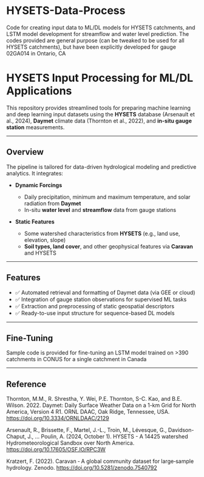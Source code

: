 # HYSETS-Data-Process
Code for creating input data to ML/DL models for HYSETS catchments, and LSTM model development for streamflow and water level prediction.
The codes provided are general purpose (can be tweaked to be used for all HYSETS catchments), but have been explicitly developed for gauge 02GA014 in Ontario, CA

# HYSETS Input Processing for ML/DL Applications

This repository provides streamlined tools for preparing machine learning and deep learning input datasets using the **HYSETS** database (Arsenault et al., 2024), **Daymet** climate data (Thornton et al., 2022), and **in-situ gauge station** measurements.

---

## Overview

The pipeline is tailored for data-driven hydrological modeling and predictive analytics. It integrates:

- **Dynamic Forcings**
  - Daily precipitation, minimum and maximum temperature, and solar radiation from **Daymet**
  - In-situ **water level** and **streamflow** data from gauge stations

- **Static Features**
  - Some watershed characteristics from **HYSETS** (e.g., land use, elevation, slope)
  - **Soil types, land cover**, and other geophysical features via **Caravan** and HYSETS

---

## Features

- ✅ Automated retrieval and formatting of Daymet data (via GEE or cloud)
- ✅ Integration of gauge station observations for supervised ML tasks
- ✅ Extraction and preprocessing of static geospatial descriptors
- ✅ Ready-to-use input structure for sequence-based DL models

---

## Fine-Tuning

Sample code is provided for fine-tuning an LSTM model trained on >390 catchments in CONUS for a single catchment in Canada

---
## Reference

Thornton, M.M., R. Shrestha, Y. Wei, P.E. Thornton, S-C. Kao, and B.E. Wilson. 2022. Daymet: Daily Surface Weather Data on a 1-km Grid for North America, Version 4 R1. ORNL DAAC, Oak Ridge, Tennessee, USA. https://doi.org/10.3334/ORNLDAAC/2129

Arsenault, R., Brissette, F., Martel, J.-L., Troin, M., Lévesque, G., Davidson-Chaput, J., … Poulin, A. (2024, October 1).
HYSETS - A 14425 watershed Hydrometeorological Sandbox over North America. https://doi.org/10.17605/OSF.IO/RPC3W
             
Kratzert, F. (2022). Caravan ‐ A global community dataset for large‐sample hydrology. Zenodo. https://doi.org/10.5281/zenodo.7540792
    


